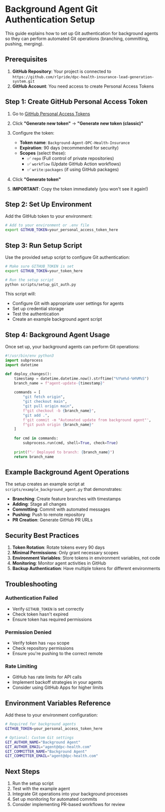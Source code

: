 # Background Agent Git Authentication Setup

This guide explains how to set up Git authentication for background agents so they can perform automated Git operations (branching, committing, pushing, merging).

## Prerequisites

1. **GitHub Repository**: Your project is connected to `https://github.com/rlpride/dpc-health-insurance-lead-generation-system.git`
2. **GitHub Account**: You need access to create Personal Access Tokens

## Step 1: Create GitHub Personal Access Token

1. Go to [GitHub Personal Access Tokens](https://github.com/settings/personal-access-tokens/tokens)
2. Click **"Generate new token"** → **"Generate new token (classic)"**
3. Configure the token:
   - **Token name**: `Background-Agent-DPC-Health-Insurance`
   - **Expiration**: 90 days (recommended for security)
   - **Scopes** (select these):
     - ✅ `repo` (Full control of private repositories)
     - ✅ `workflow` (Update GitHub Action workflows)
     - ✅ `write:packages` (if using GitHub packages)

4. Click **"Generate token"**
5. **IMPORTANT**: Copy the token immediately (you won't see it again!)

## Step 2: Set Up Environment

Add the GitHub token to your environment:

```bash
# Add to your environment or .env file
export GITHUB_TOKEN=your_personal_access_token_here
```

## Step 3: Run Setup Script

Use the provided setup script to configure Git authentication:

```bash
# Make sure GITHUB_TOKEN is set
export GITHUB_TOKEN=your_token_here

# Run the setup script
python scripts/setup_git_auth.py
```

This script will:
- Configure Git with appropriate user settings for agents
- Set up credential storage
- Test the authentication
- Create an example background agent script

## Step 4: Background Agent Usage

Once set up, your background agents can perform Git operations:

```python
#!/usr/bin/env python3
import subprocess
import datetime

def deploy_changes():
    timestamp = datetime.datetime.now().strftime("%Y%m%d-%H%M%S")
    branch_name = f"agent-update-{timestamp}"
    
    commands = [
        "git fetch origin",
        "git checkout main", 
        "git pull origin main",
        f"git checkout -b {branch_name}",
        "git add .",
        f'git commit -m "Automated update from background agent"',
        f"git push origin {branch_name}"
    ]
    
    for cmd in commands:
        subprocess.run(cmd, shell=True, check=True)
    
    print(f"✅ Deployed to branch: {branch_name}")
    return branch_name
```

## Example Background Agent Operations

The setup creates an example script at `scripts/example_background_agent.py` that demonstrates:

- **Branching**: Create feature branches with timestamps
- **Adding**: Stage all changes
- **Committing**: Commit with automated messages
- **Pushing**: Push to remote repository
- **PR Creation**: Generate GitHub PR URLs

## Security Best Practices

1. **Token Rotation**: Rotate tokens every 90 days
2. **Minimal Permissions**: Only grant necessary scopes
3. **Environment Variables**: Store tokens in environment variables, not code
4. **Monitoring**: Monitor agent activities in GitHub
5. **Backup Authentication**: Have multiple tokens for different environments

## Troubleshooting

### Authentication Failed
- Verify `GITHUB_TOKEN` is set correctly
- Check token hasn't expired
- Ensure token has required permissions

### Permission Denied
- Verify token has `repo` scope
- Check repository permissions
- Ensure you're pushing to the correct remote

### Rate Limiting
- GitHub has rate limits for API calls
- Implement backoff strategies in your agents
- Consider using GitHub Apps for higher limits

## Environment Variables Reference

Add these to your environment configuration:

```bash
# Required for background agents
GITHUB_TOKEN=your_personal_access_token_here

# Optional: Custom Git settings
GIT_AUTHOR_NAME="Background Agent"
GIT_AUTHOR_EMAIL="agent@dpc-health.com"
GIT_COMMITTER_NAME="Background Agent"  
GIT_COMMITTER_EMAIL="agent@dpc-health.com"
```

## Next Steps

1. Run the setup script
2. Test with the example agent
3. Integrate Git operations into your background processes
4. Set up monitoring for automated commits
5. Consider implementing PR-based workflows for review 